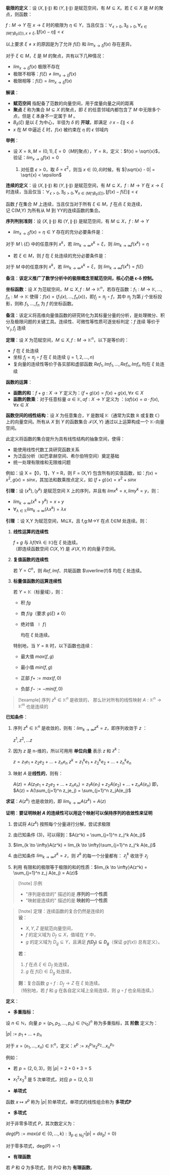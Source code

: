 
**极限的定义**：设 $(X,\|\cdot\|)$ 和 $(Y,\|\cdot\|)$ 是赋范空间，有 $M \subseteq X$。若 $\xi \in X$ 是 $M$ 的聚点，则函数：

$f:M \to Y$ 在 $x \to \xi$ 时的极限为 $\eta \in Y$，当且仅当：$\forall_{\epsilon > 0},\exists_{\delta > 0}, \forall_{x \in (M \bigcap B_\delta(\xi)),x \neq \xi}, \|f(x) - \eta\|<\epsilon$

以上要求 $\xi \neq x$ 的原因是为了允许 $f(\xi)$ 和 $lim_{x \to \xi}f(x)$ 存在差异。

对于 $\xi \in M$，$\xi$ 是 $M$ 的聚点，共有以下几种情况：

- $lim_{x \to \xi}f(x)$ 极限不存在
- 极限不相等：$f(\xi) \neq lim_{x \to \xi}f(x)$
- 极限相等：$f(\xi) = lim_{x \to \xi}f(x)$

**解读**：

- **赋范空间** 指配备了范数的向量空间，用于度量向量之间的距离
- **聚点** $\xi$ 称为集合 $M \subseteq X$ 的聚点，即 $\xi$ 的任意邻域内都包含了 $M$ 中无限多个点，但是 $\xi$ 本身不一定属于 $M$ 。
- $B_{\delta}(\xi)$ 是以 $\xi$ 为中心，半径为 $\delta$ 的 **开球**，即满足 $\|x - \xi\| < \delta$
- $x$ 在 $M$ 中逼近 $\xi$ 时，$f(x)$ 被约束在 $\eta$ 的 $\epsilon$ 邻域内

**举例**：

- 设 $X = \mathbb{R}, M = (0,1), \xi = 0$（$M$的聚点），$Y = \mathbb{R}$，定义：$f(x) = \sqrt{x}$，验证：$lim_{x \to 0} f(x) = 0$ 

	1. 对任意 $\epsilon > 0$，取 $\delta = \epsilon^2$，则当 $x \in (0,\delta)$时候，有 $|\sqrt{x} - 0| = \sqrt{x} < \epsilon$


**连续的定义**：设 $(X,\|\cdot\|)$ 和 $(Y,\|\cdot\|)$ 是赋范空间，有 $M \subseteq X$，$f:M \to Y$ 在 $x \to \xi$ 时连续，当且仅当：$\forall_{\epsilon > 0},\exists_{\delta > 0}, \forall_{x \in (M \bigcap B_\delta(\xi))}, \|f(x) - f(\xi)\|<\epsilon$

函数 $f$ 在集合 $M$ 上连续，当且仅当对于所有 $\xi \in M$，$f$ 在点 $\xi$ 处连续，  
记 C(M,Y) 为所有从 M 到 YY的连续函数的集合。

**序列判别准则**：设 $(X,\|\cdot\|)$ 和 $(Y,\|\cdot\|)$ 是赋范空间，有 $M \subseteq X$，$f:M \to Y$

- $lim_{x \to \xi}f(x) = \eta \in Y$ 存在的充分必要条件是：

对于 $M \setminus \{\xi\}$ 中的任意序列 $x^k$，若 $lim_{k \to \infty}x^k = \xi$，则 $lim_{k \to \infty}f(x^k) = \eta$

-  若 $\xi \in M$，则 $f$ 在 $\xi$ 处连续的充分必要条件是：

对于 $M$ 中的任意序列 $x^k$，若 $lim_{k \to \infty}x^k = \xi$，则 $lim_{k \to \infty}f(x^k) = f(\xi)$

**备注**：**该定义推广了数学分析中的极限概念至赋范空间，核心仍是 ϵ-δ 控制。**

**坐标函数**：设 $X$ 为范赋空间，$M \subseteq X, f: M \to \mathbb{K}^n$，若存在函数：$f_1:M \to \mathbb{K},...,f_n:M \to \mathbb{K}$ 使得：$f(x) = (f_1(x),...,f_n(x))$，即$f_j = \pi_j \circ f$，其中 $\pi_j$ 为第 $j$ 个坐标投影，则称 $f_1,...,f_n$ 为 $f$ 的坐标函数。

**备注**：该定义将高维向量值函数的研究转化为其标量分量的分析，是处理微分、积分及极限问题的关键工具。连续性、可微性等性质可逐坐标判定：$f$ 连续 等价于 $\forall_j,f_j$ 连续 

**定理**：设 $X$ 为范赋空间，$M \subseteq X, f: M \to \mathbb{K}^n$，以下是等价的：

- $f$ 在 $\xi$ 处连续
- 坐标 $f_j = \pi_j \circ f$ 在 $\xi$ 处连续 $(j = 1,2,...,n)$
- 复向量的连续性等价于各实部和虚部函数 $Ref_1,Imf_1,...,Ref_n,Imf_n$ 均在 $\xi$ 处连续

**函数的运算**：

- **函数的和**：$f + g : X \to Y$ 定义为：$(f + g)(x) = f(x) + g(x), \forall x \in X$
- **函数的数乘**：对于任意标量 $\alpha \in \mathbb{K}, \alpha f: X \to Y$ 定义为 ：$(\alpha f)(x) = \alpha \cdot f(x), \forall x \in X$

**函数空间的线性结构**：设 $X$ 为任意集合，$Y$ 是数域 $\mathbb{K}$（通常为实数 $\mathbb{R}$ 或复数 $\mathbb{C}$）上的向量空间。所有从 $X$ 到 $Y$ 的函数集合 $\mathcal{F}(X,Y)$ 通过以上运算构成一个 $\mathbb{K}$-向量空间。

此定义将函数的集合提升为具有线性结构的抽象空间，使得：

- 能使用线性代数工具研究函数关系
- 为泛函分析（如巴拿赫空间、希尔伯特空间）奠定基础
- 统一处理有限维和无限维问题

例如：设 X =【0，1】，Y = R，则 F = (X,Y) 包含所有的实值函数，如：$f(x) = x^2, g(x) = sinx$，其加法和数乘按点定义，如 $(f + g)(x) = x^2 + sinx$

**引理**：设 $(x^k),(y^k)$ 是赋范空间 X 上的序列，并且有 $lim x^k = x, lim y^k = y$，则：

- $lim_{k \to \infty}(x^k + y^k) = x + y$
- $\forall_{\lambda \in \mathbb{K}} lim_{k \to \infty}(\lambda x^k) = \lambda x$

**引理**  ：设 X,Y  为赋范空间，M⊆X，且 f,g:M→Y 在点 ξ∈M 处连续。则：

1. **线性运算的连续性**  

	$f+g$ 与 $λf(\forall \lambda \in \mathbb{K)}$在 $\xi$ 处连续。  
    （即连续函数空间 $C(X,Y)$ 是 $\mathcal{F}(X,Y)$ 的向量子空间。
    
2. **复值函数的连续性**  

    若 $Y=C^n$，则 $Re f,Im f$、共轭函数 $\overline{f}$ 均在 $\xi$ 处连续。
    
3. **标量值函数的运算连续性**  

    若 $Y=\mathbb{K}$（标量域），则：
    
    - 积 $fg$
        
    - 商 $f/g$（要求 $g(\xi) \neq 0$）
        
    - 绝对值 $∣f∣$
    
        均在 $\xi$ 处连续。  
    
    特别地，当 $Y=\mathbb{R}$ 时，以下函数也连续：
        
    - 最大值 $max⁡(f,g)$
        
    - 最小值 $min⁡(f,g)$
        
    - 正部 $f+:=max⁡(f,0)$
        
    - 负部 $f−:=−min⁡(f,0)$


> [!example] 序列 $z^k \in \mathbb{K}^n$ 是收敛的， 那么针对所有的线性映射 $A : \mathbb{K}^n \to \mathbb{K}^m$ 也是连续的

**已知条件**：

1. 序列 $z^k \in \mathbb{K}^n$ 是收敛的，则有：$lim_{k \to \infty} z^k = z$，即序列收敛于 $z$ ：

	$z^1,z^2,...z$

2. 因为 $z$ 是 n-维的，所以可用用 **单位向量** 表示 $z$ 和 $z^k$：

	$z = z_1e_1 + z_2e_2 + ... + z_ne_n$
	$z^k = z_1^ke_1 + z_2^ke_2 + ... + z_n^ke_n$
	
3. 映射 $A$ 是**线性的**，则有：

	$A(z) = A(z_1e_1 + z_2e_2 + ... + z_ne_n) = z_1A(e_1) + z_2A(e_2) + ... + z_nA(e_n)$
即，
	$A(z) = A(\sum_{j=1}^n z_je_j) = \sum_{j=1}^n z_jA(e_j)$

**求证**：$A(z^k)$ 也是收敛的，即 $lim_{k \to \infty} A(z^k) = A(z)$

**证明**：**要证明映射 $A$ 的连续性可以用这个映射可以保持序列的收敛性来证明**

1. 尝试将 $A(z^k)$ 按照每个分量进行分解，尝试求极限

2. 由已知条件 (3)，可以得到：$A(z^k) = \sum_{j=1}^n z_j^k A(e_j)$

3. $lim_{k \to \infty}A(z^k) = lim_{k \to \infty}\sum_{j=1}^n z_j^k A(e_j)$

4. 由已知条件 $lim_{k \to \infty} z^k = z$，则 $z^k$ 的每一个分量都有： $z_j^k$ 收敛于 $z_j$
5. 利用 有限和的极限等于极限的和的性质：$lim_{k \to \infty}A(z^k) = \sum_{j=1}^n z_j A(e_j) = A(z)$


> [!note] 示例
> - "序列是收敛的" 描述的是 **序列的一个性质**
> - "映射是连续的" 描述的是 **映射的一个性质**


>[!note] 定理：连续函数的复合仍然是连续的  
>**设**：  
>- $X, Y, Z$ 是赋范向量空间，  
>- $f$ 的定义域为 $D_f \subseteq X$，值域在 $Y$ 中，  
>- $g$ 的定义域为 $D_g \subseteq Y$，且满足 **$f(D_f) \subseteq D_g$**（保证 $g(f(x))$ 总有定义）。  
>
>**若**：  
>1. $f$ 在点 $\xi \in D_f$ 处连续，  
>2. $g$ 在 $f(\xi) \in D_g$ 处连续，  
>
>**则**：复合函数 $g \circ f : D_f \to Z$ 在 $\xi$ 处连续。  
>（特别地，若 $f$ 和 $g$ 在各自定义域上全局连续，则 $g \circ f$ 也全局连续。）

**定义**：

- **多重指标：**

设 $n \in \mathbb{N}$，向量 $p = (p_1,p_2,...,p_n) \in (\mathbb{N}_0)^n$ 称为多重指标，其 **阶数** 定义为：

$|p| := p_1 + ... + p_n$

对于 $x = (x_1,...,x_n) \in \mathbb{K}^n$，定义：$x^p := x_1^{p_1}x_2^{p_2}...x_n^{p_n}$

例如：

- 若 $p = (2,0,3)$，则 $|p| = 2 + 0 + 3 = 5$

- $x_1^2x_3^3$ 是 5 次单项式，对应 $p = (2, 0, 3)$

- **单项式**

函数 $x \mapsto x^p$ 称为 $|p|$ 阶单项式，单项式的线性组合称为 **多项式P** 

- **多项式**

对于非零多项式 $P$，其次数定义为：

$deg(P) := max\{d \in \{0,...,k\}: \exists_{p \in N_0^n} |p| = d  a_p != 0\}$

对于零多项式，deg(P) = -1

- **有理函数**

若 $P$ 和 $Q$ 为多项式，则 $P/Q$ 称为 **有理函数**。

